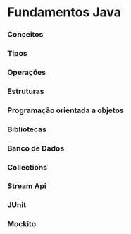 # Fundamentos Java 

### Conceitos
### Tipos 
### Operações
### Estruturas
### Programação orientada a objetos
### Bibliotecas
### Banco de Dados
### Collections
### Stream Api
### JUnit
### Mockito
